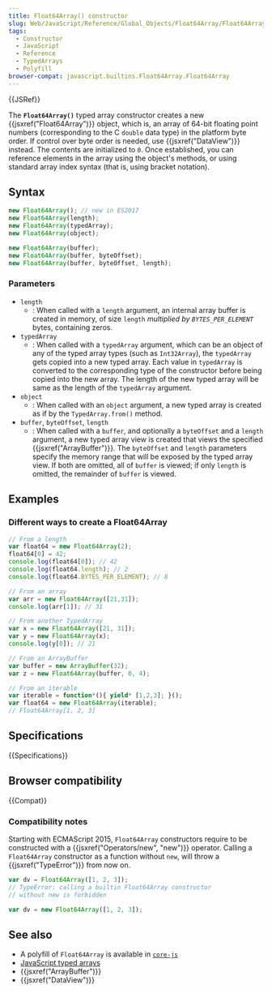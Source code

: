 ```yaml
---
title: Float64Array() constructor
slug: Web/JavaScript/Reference/Global_Objects/Float64Array/Float64Array
tags:
  - Constructor
  - JavaScript
  - Reference
  - TypedArrays
  - Polyfill
browser-compat: javascript.builtins.Float64Array.Float64Array
---
```

{{JSRef}}

The **`Float64Array()`** typed array constructor creates a new
{{jsxref("Float64Array")}} object, which is, an array of 64-bit
floating point numbers (corresponding to the C `double` data type) in the
platform byte order. If control over byte order is needed, use
{{jsxref("DataView")}} instead. The contents are initialized to `0`. Once
established, you can reference elements in the array using the object's methods,
or using standard array index syntax (that is, using bracket notation).

## Syntax

```js
new Float64Array(); // new in ES2017
new Float64Array(length);
new Float64Array(typedArray);
new Float64Array(object);

new Float64Array(buffer);
new Float64Array(buffer, byteOffset);
new Float64Array(buffer, byteOffset, length);
```

### Parameters

- `length`
  - : When called with a `length` argument, an internal array buffer is created
    in memory, of size `length` _multiplied by `BYTES_PER_ELEMENT`_ bytes,
    containing zeros.
- `typedArray`
  - : When called with a `typedArray` argument, which can be an object of any of
    the typed array types (such as `Int32Array`), the `typedArray` gets copied
    into a new typed array. Each value in `typedArray` is converted to the
    corresponding type of the constructor before being copied into the new
    array. The length of the new typed array will be same as the length of the
    `typedArray` argument.
- `object`
  - : When called with an `object` argument, a new typed array is created as if
    by the `TypedArray.from()` method.
- `buffer`, `byteOffset`, `length`
  - : When called with a `buffer`, and optionally a `byteOffset` and a `length`
    argument, a new typed array view is created that views the specified
    {{jsxref("ArrayBuffer")}}. The `byteOffset` and `length` parameters
    specify the memory range that will be exposed by the typed array view. If
    both are omitted, all of `buffer` is viewed; if only `length` is omitted,
    the remainder of `buffer` is viewed.

## Examples

### Different ways to create a Float64Array

```js
// From a length
var float64 = new Float64Array(2);
float64[0] = 42;
console.log(float64[0]); // 42
console.log(float64.length); // 2
console.log(float64.BYTES_PER_ELEMENT); // 8

// From an array
var arr = new Float64Array([21,31]);
console.log(arr[1]); // 31

// From another TypedArray
var x = new Float64Array([21, 31]);
var y = new Float64Array(x);
console.log(y[0]); // 21

// From an ArrayBuffer
var buffer = new ArrayBuffer(32);
var z = new Float64Array(buffer, 0, 4);

// From an iterable
var iterable = function*(){ yield* [1,2,3]; }();
var float64 = new Float64Array(iterable);
// Float64Array[1, 2, 3]
```

## Specifications

{{Specifications}}

## Browser compatibility

{{Compat}}

### Compatibility notes

Starting with ECMAScript 2015, `Float64Array` constructors require to be
constructed with a {{jsxref("Operators/new", "new")}} operator.
Calling a `Float64Array` constructor as a function without `new`, will throw a
{{jsxref("TypeError")}} from now on.

```js example-bad
var dv = Float64Array([1, 2, 3]);
// TypeError: calling a builtin Float64Array constructor
// without new is forbidden
```

```js example-good
var dv = new Float64Array([1, 2, 3]);
```

## See also

- A polyfill of `Float64Array` is available in
  [`core-js`](https://github.com/zloirock/core-js#ecmascript-typed-arrays)
- [JavaScript typed arrays](/en-US/docs/Web/JavaScript/Typed_arrays)
- {{jsxref("ArrayBuffer")}}
- {{jsxref("DataView")}}
